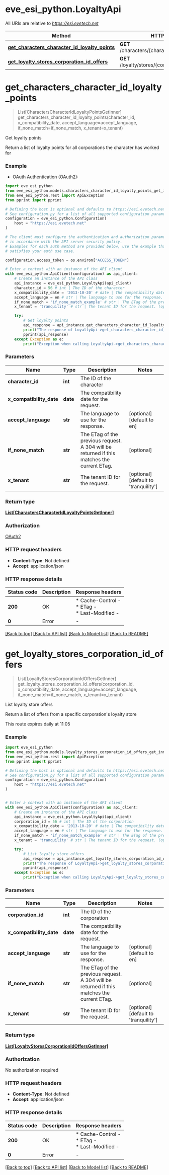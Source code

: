 # eve_esi_python.LoyaltyApi

All URIs are relative to *https://esi.evetech.net*

Method | HTTP request | Description
------------- | ------------- | -------------
[**get_characters_character_id_loyalty_points**](LoyaltyApi.md#get_characters_character_id_loyalty_points) | **GET** /characters/{character_id}/loyalty/points | Get loyalty points
[**get_loyalty_stores_corporation_id_offers**](LoyaltyApi.md#get_loyalty_stores_corporation_id_offers) | **GET** /loyalty/stores/{corporation_id}/offers | List loyalty store offers


# **get_characters_character_id_loyalty_points**
> List[CharactersCharacterIdLoyaltyPointsGetInner] get_characters_character_id_loyalty_points(character_id, x_compatibility_date, accept_language=accept_language, if_none_match=if_none_match, x_tenant=x_tenant)

Get loyalty points

Return a list of loyalty points for all corporations the character has worked for

### Example

* OAuth Authentication (OAuth2):

```python
import eve_esi_python
from eve_esi_python.models.characters_character_id_loyalty_points_get_inner import CharactersCharacterIdLoyaltyPointsGetInner
from eve_esi_python.rest import ApiException
from pprint import pprint

# Defining the host is optional and defaults to https://esi.evetech.net
# See configuration.py for a list of all supported configuration parameters.
configuration = eve_esi_python.Configuration(
    host = "https://esi.evetech.net"
)

# The client must configure the authentication and authorization parameters
# in accordance with the API server security policy.
# Examples for each auth method are provided below, use the example that
# satisfies your auth use case.

configuration.access_token = os.environ["ACCESS_TOKEN"]

# Enter a context with an instance of the API client
with eve_esi_python.ApiClient(configuration) as api_client:
    # Create an instance of the API class
    api_instance = eve_esi_python.LoyaltyApi(api_client)
    character_id = 56 # int | The ID of the character
    x_compatibility_date = '2013-10-20' # date | The compatibility date for the request.
    accept_language = en # str | The language to use for the response. (optional) (default to en)
    if_none_match = 'if_none_match_example' # str | The ETag of the previous request. A 304 will be returned if this matches the current ETag. (optional)
    x_tenant = 'tranquility' # str | The tenant ID for the request. (optional) (default to 'tranquility')

    try:
        # Get loyalty points
        api_response = api_instance.get_characters_character_id_loyalty_points(character_id, x_compatibility_date, accept_language=accept_language, if_none_match=if_none_match, x_tenant=x_tenant)
        print("The response of LoyaltyApi->get_characters_character_id_loyalty_points:\n")
        pprint(api_response)
    except Exception as e:
        print("Exception when calling LoyaltyApi->get_characters_character_id_loyalty_points: %s\n" % e)
```



### Parameters


Name | Type | Description  | Notes
------------- | ------------- | ------------- | -------------
 **character_id** | **int**| The ID of the character | 
 **x_compatibility_date** | **date**| The compatibility date for the request. | 
 **accept_language** | **str**| The language to use for the response. | [optional] [default to en]
 **if_none_match** | **str**| The ETag of the previous request. A 304 will be returned if this matches the current ETag. | [optional] 
 **x_tenant** | **str**| The tenant ID for the request. | [optional] [default to &#39;tranquility&#39;]

### Return type

[**List[CharactersCharacterIdLoyaltyPointsGetInner]**](CharactersCharacterIdLoyaltyPointsGetInner.md)

### Authorization

[OAuth2](../README.md#OAuth2)

### HTTP request headers

 - **Content-Type**: Not defined
 - **Accept**: application/json

### HTTP response details

| Status code | Description | Response headers |
|-------------|-------------|------------------|
**200** | OK |  * Cache-Control -  <br>  * ETag -  <br>  * Last-Modified -  <br>  |
**0** | Error |  -  |

[[Back to top]](#) [[Back to API list]](../README.md#documentation-for-api-endpoints) [[Back to Model list]](../README.md#documentation-for-models) [[Back to README]](../README.md)

# **get_loyalty_stores_corporation_id_offers**
> List[LoyaltyStoresCorporationIdOffersGetInner] get_loyalty_stores_corporation_id_offers(corporation_id, x_compatibility_date, accept_language=accept_language, if_none_match=if_none_match, x_tenant=x_tenant)

List loyalty store offers

Return a list of offers from a specific corporation's loyalty store

This route expires daily at 11:05

### Example


```python
import eve_esi_python
from eve_esi_python.models.loyalty_stores_corporation_id_offers_get_inner import LoyaltyStoresCorporationIdOffersGetInner
from eve_esi_python.rest import ApiException
from pprint import pprint

# Defining the host is optional and defaults to https://esi.evetech.net
# See configuration.py for a list of all supported configuration parameters.
configuration = eve_esi_python.Configuration(
    host = "https://esi.evetech.net"
)


# Enter a context with an instance of the API client
with eve_esi_python.ApiClient(configuration) as api_client:
    # Create an instance of the API class
    api_instance = eve_esi_python.LoyaltyApi(api_client)
    corporation_id = 56 # int | The ID of the corporation
    x_compatibility_date = '2013-10-20' # date | The compatibility date for the request.
    accept_language = en # str | The language to use for the response. (optional) (default to en)
    if_none_match = 'if_none_match_example' # str | The ETag of the previous request. A 304 will be returned if this matches the current ETag. (optional)
    x_tenant = 'tranquility' # str | The tenant ID for the request. (optional) (default to 'tranquility')

    try:
        # List loyalty store offers
        api_response = api_instance.get_loyalty_stores_corporation_id_offers(corporation_id, x_compatibility_date, accept_language=accept_language, if_none_match=if_none_match, x_tenant=x_tenant)
        print("The response of LoyaltyApi->get_loyalty_stores_corporation_id_offers:\n")
        pprint(api_response)
    except Exception as e:
        print("Exception when calling LoyaltyApi->get_loyalty_stores_corporation_id_offers: %s\n" % e)
```



### Parameters


Name | Type | Description  | Notes
------------- | ------------- | ------------- | -------------
 **corporation_id** | **int**| The ID of the corporation | 
 **x_compatibility_date** | **date**| The compatibility date for the request. | 
 **accept_language** | **str**| The language to use for the response. | [optional] [default to en]
 **if_none_match** | **str**| The ETag of the previous request. A 304 will be returned if this matches the current ETag. | [optional] 
 **x_tenant** | **str**| The tenant ID for the request. | [optional] [default to &#39;tranquility&#39;]

### Return type

[**List[LoyaltyStoresCorporationIdOffersGetInner]**](LoyaltyStoresCorporationIdOffersGetInner.md)

### Authorization

No authorization required

### HTTP request headers

 - **Content-Type**: Not defined
 - **Accept**: application/json

### HTTP response details

| Status code | Description | Response headers |
|-------------|-------------|------------------|
**200** | OK |  * Cache-Control -  <br>  * ETag -  <br>  * Last-Modified -  <br>  |
**0** | Error |  -  |

[[Back to top]](#) [[Back to API list]](../README.md#documentation-for-api-endpoints) [[Back to Model list]](../README.md#documentation-for-models) [[Back to README]](../README.md)

